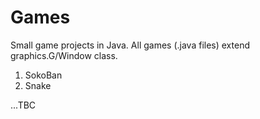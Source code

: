 # Games
Small game projects in Java.
All games (.java files) extend graphics.G/Window class.

1. SokoBan
2. Snake

...TBC
